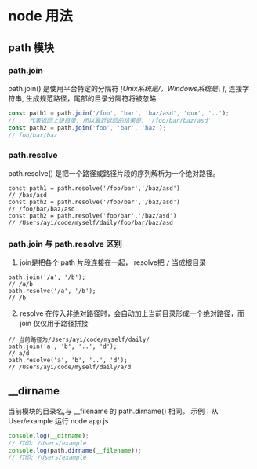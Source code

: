 <!--
Created: Mon May 11 2020 18:03:00 GMT+0800 (中国标准时间)
Modified: Mon May 11 2020 18:03:00 GMT+0800 (中国标准时间)
-->
<!-- Tag: node -->

# node 用法

## path 模块

### path.join
path.join() 是使用平台特定的分隔符 *[Unix系统是/，Windows系统是\ ]*, 连接字符串, 生成规范路径，尾部的目录分隔符将被忽略
```js
const path1 = path.join('/foo', 'bar', 'baz/asd', 'qux', '..');
// .. 代表返回上级目录, 所以最近返回的结果是: '/foo/bar/baz/asd'
const path2 = path.join('foo', 'bar', 'baz');
// foo/bar/baz
```
### path.resolve
path.resolve() 是把一个路径或路径片段的序列解析为一个绝对路径。
``` JS
const path1 = path.resolve('/foo/bar','/baz/asd')
// /bas/asd
const path2 = path.resolve('/foo/bar','/baz/asd')
// /foo/bar/baz/asd
const path2 = path.resolve('foo/bar','/baz/asd')
// /Users/ayi/code/myself/daily/foo/bar/baz/asd
```
### path.join 与 path.resolve 区别

1. join是把各个 path 片段连接在一起， resolve把 `/` 当成根目录
``` JS
path.join('/a', '/b'); 
// /a/b
path.resolve('/a', '/b');
// /b
```

2. resolve 在传入非绝对路径时，会自动加上当前目录形成一个绝对路径，而 join 仅仅用于路径拼接
``` JS
// 当前路径为/Users/ayi/code/myself/daily/
path.join('a', 'b', '..', 'd');
// a/d
path.resolve('a', 'b', '..', 'd');
// /Users/ayi/code/myself/daily/a/d

```


## __dirname
当前模块的目录名,与 __filename 的 path.dirname() 相同。
示例：从 User/example 运行 node app.js
```js
console.log(__dirname);
// 打印: /Users/example
console.log(path.dirname(__filename));
// 打印: /Users/example
```